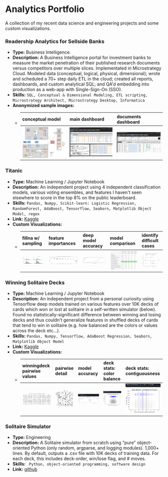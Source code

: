 # Analytics Portfolio
A collection of my recent data science and engineering projects and some custom visualizations. 

### Readership Analytics for Sellside Banks 
  - **Type:** Business Intelligence.
  - **Description:** A Business Intelligence portal for investment banks to measure the market penetration of their published research documents versus competitors over multiple slices. Implementated in Microstrategy Cloud. Modeled data (conceptual, logical, physical, dimensional); wrote and scheduled a 70+ step daily ETL in the cloud; created all reports, dashboards, and custom analytical SQL; and QA'd embedding into production as a web-app with Single-Sign-On (SSO). 
  - **Skills:** ```SQL, Conceptual & Dimensional Modeling, ETL scripting, Microstrategy Architect, Microstrategy Desktop, Informatica```
  - **Anonymized sample images:**
    - conceptual model | main dashboard | documents dashboard 
      -------|------|--------
      ![RBA - conceptual model](README_rba_conceptual-model.jpg?raw=true "Visio") | ![RBA - main dashboard](README_rba_main-anonymized.jpg?raw=true "BI Dashboard") | ![RBA - documents dashboard](README_rba_documents-anonymized.jpg?raw=true "BI Dashboard")

### Titanic
  - **Type:** Machine Learning / Jupyter Notebook
  - **Description:** An independent project using 4 independent classification models, various voting ensembles, and features I haven't seen elsewhere to score in the top 8% on the public leaderboard.
  - **Skills:** ```Pandas, Numpy, Scikit-learn: Logistic Regression, RandomForest, AdaBoost, Tensorflow, Seaborn, Matplotlib Object Model, regex```
  - **Link:** [Kaggle](https://www.kaggle.com/countingpigeons/titanic-survival-cross-validated-voting-ensembles)
  - **Custom Visualizations:**
    - fillna w/ sampling | feature importances | deep model accuracy | model comparison | identify difficult cases
      ------------|------|--------|--------|------------
      ![Titanic - fill null ages with random sampling](README_titanic_fill-null-ages.jpg?raw=true "Histogram") | ![Titanic - feature importances](README_titanic_scikit-feature-importances.jpg?raw=true "BoxPlots") | ![Titanic - deep model accuracy](README_titanic_deep-model-accuracy-detail.jpg?raw=true "MixedChart") | ![Titanic - model comparison](README_titanic_model-comparisons-over-10-folds.jpg?raw=true "FormattedTable") | ![Titanic - investigate model failures](README_titanic_investigate-model-failures.jpg?raw=true "FacetGrid")

### Winning Solitaire Decks
  - **Type:** Machine Learning / Jupyter Notebook
  - **Description:** An independent project from a personal curiosity using Tensorflow deep models trained on various features over 10K decks of cards which won or lost at solitaire in a self-written simulator (below). Found no statistically-significant difference between winning and losing decks and thus couldn't generalize features in shuffled decks of cards that tend to win in solitaire (e.g. how balanced are the colors or values across the deck etc...).
  - **Skills:** ```Pandas, Numpy, Tensorflow, AdaBoost Regression, Seaborn, Matplotlib Object Model```
  - **Link:** [Kaggle](https://www.kaggle.com/countingpigeons/predicting-winning-solitaire-decks)
  - **Custom Visualizations:**
    - winningdeck pairwise values | pairwise detail | model accuracy | deck stats: color balance | deck stats: contiguousness
      ------------|------|--------|--------|------------
      ![Solitaire - pairwise locations - multi](README_solitaire_pairwise_card_values_multi.jpg?raw=true "ScatterGrid") | ![Solitaire - pairwise locations - single](README_solitaire_pairwise_card_values_single.jpg?raw=true "Scatter") | ![Solitaire - Model accuracy - added noisy explanatory](README_solitaire_model-accuracy-w-noisified-num-moves.jpg?raw=true "MixedChart") | ![Solitaire - stats - color balance](README_solitaire_stats-color-balance.jpg?raw=true "Scatter") | ![Solitaire - stats - contiguous vs chunky](README_solitaire_stats-contiguous-vs-chunky.jpg?raw=true "Scatter")

### Solitaire Simulator
  - **Type:** Engineering
  - **Description:** A Solitaire simulator from scratch using "pure" object-oriented Python (only random, argparse, and logging modules). 1,000+ lines. By default, outputs a .csv file with 10K decks of training data. For each deck, this includes deck-order, win/lose flag, and # moves. 
  - **Skills:** ``` Python, object-oriented programming, software design```
  - **Link:** [github](https://github.com/countingpigeons/winningdeck/blob/master/winning_deck.py)
